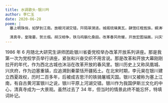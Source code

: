 ```yaml
---
title: 水调歌头·银川吟
author: 李仁玉
date: 2020-06-28
poem: |
  塞上明珠俏，如梦到江南。放眼河湖交错，阡陌翠漪涟。城阁琉璃黄瓦，肆馆红橙旌旆，蜩沸夜连天。暑夜凉风拂，思绪卷无眠。

  清真寺，皇陵墓，贺兰烟。胡汉相争，铁马鸣髇化桑田。改革春风吹暖，开放宏图描画，兴庆谋新篇。把酒吟一曲，邀月舞蹁跹！
---
```


1986 年 6 月随北大研究生讲师团赴银川省委党校举办改革开放系列讲座。那是我第一次为党校学员举行讲座，紧张和兴奋交织不用言说。那是改革和开放大幕刚刚拉开的年代，作为西北古城也沐浴在改革开放的春风里。银川历史上又称凤凰城、兴庆府，作为边塞重镇，应追溯到秦蒙恬开疆拓土。在北宋时期，李元昊在银川建立西夏政权，历时二百多年，后被成吉思汗的铁骑屠城灭国。银川又被称为塞上江南，有自古黄河富银川之说，银川平原上河湖交错。银川作为我国伊斯兰文化的中心，清真寺成为一大景观。虽然过去了 34 年，但当时的情景此终不能忘怀，特填词补记。
